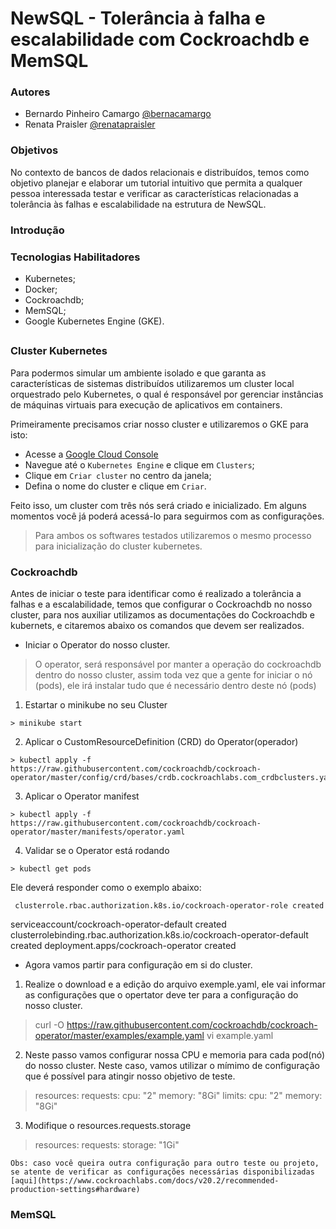 # NewSQL - Tolerância à falha e escalabilidade com Cockroachdb e MemSQL

### Autores
- Bernardo Pinheiro Camargo [@bernacamargo](https://github.com/bernacamargo)
- Renata Praisler [@renatapraisler](https://github.com/RenataPraisler)

### Objetivos
No contexto de bancos de dados relacionais e distribuídos, temos como objetivo planejar e elaborar um tutorial intuitivo que permita a qualquer pessoa interessada testar e verificar as características relacionadas a tolerância às falhas e escalabilidade na estrutura de NewSQL.

### Introdução

### Tecnologias Habilitadores

- Kubernetes;
- Docker;
- Cockroachdb;
- MemSQL;
- Google Kubernetes Engine (GKE).

## 

### Cluster Kubernetes

Para podermos simular um ambiente isolado e que garanta as características de sistemas distribuídos utilizaremos um cluster local orquestrado pelo Kubernetes, o qual é responsável por gerenciar instâncias de máquinas virtuais para execução de aplicativos em containers. 

Primeiramente precisamos criar nosso cluster e utilizaremos o GKE para isto:

- Acesse a [Google Cloud Console](https://console.cloud.google.com)
- Navegue até o `Kubernetes Engine` e clique em `Clusters`;
- Clique em `Criar cluster` no centro da janela;
- Defina o nome do cluster e clique em `Criar`.

Feito isso, um cluster com três nós será criado e inicializado. Em alguns momentos você já poderá acessá-lo para seguirmos com as configurações.

> Para ambos os softwares testados utilizaremos o mesmo processo para inicialização do cluster kubernetes.

### Cockroachdb

Antes de iniciar o teste para identificar como é realizado a tolerância a falhas e a escalabilidade, temos que configurar o Cockroachdb no nosso cluster, para nos auxiliar utilizamos as documentações do Cockroachdb e  kubernets, e citaremos abaixo os comandos que devem ser realizados.

  - Iniciar o Operator do nosso cluster. 
> O operator,  será responsável por manter a operação do cockroachdb dentro do nosso cluster, assim toda vez que a gente for iniciar o nó (pods), ele irá instalar tudo que é necessário dentro deste nó (pods)  

  1. Estartar o minikube no seu Cluster
  
    > minikube start
  2. Aplicar o CustomResourceDefinition (CRD) do Operator(operador)
  
    > kubectl apply -f https://raw.githubusercontent.com/cockroachdb/cockroach-operator/master/config/crd/bases/crdb.cockroachlabs.com_crdbclusters.yaml
  3. Aplicar o Operator manifest
  
    > kubectl apply -f https://raw.githubusercontent.com/cockroachdb/cockroach-operator/master/manifests/operator.yaml
    
  4. Validar se o Operator está rodando
  
    > kubectl get pods
    
  Ele deverá responder como o exemplo abaixo:
  
     clusterrole.rbac.authorization.k8s.io/cockroach-operator-role created
  serviceaccount/cockroach-operator-default created
  clusterrolebinding.rbac.authorization.k8s.io/cockroach-operator-default created
  deployment.apps/cockroach-operator created


  - Agora vamos partir para configuração em si do cluster.
  
  1. Realize o download e a edição do arquivo exemple.yaml, ele vai informar as configurações que o opertator deve ter para a configuração do nosso cluster.
  
  > curl -O https://raw.githubusercontent.com/cockroachdb/cockroach-operator/master/examples/example.yaml
  > vi example.yaml
  
  2. Neste passo vamos configurar nossa CPU e memoria para cada pod(nó) do nosso cluster. Neste caso, vamos utilizar o mímimo de configuração que é possível para atingir nosso objetivo de teste.
  
  >  resources:
     requests:
        cpu: "2"
        memory: "8Gi"
      limits:
        cpu: "2"
        memory: "8Gi"
      
   3. Modifique o resources.requests.storage
   
   > resources:
    requests:
    storage: "1Gi"
   
    Obs: caso você queira outra configuração para outro teste ou projeto, se atente de verificar as configurações necessárias disponibilizadas [aqui](https://www.cockroachlabs.com/docs/v20.2/recommended-production-settings#hardware)

### MemSQL
